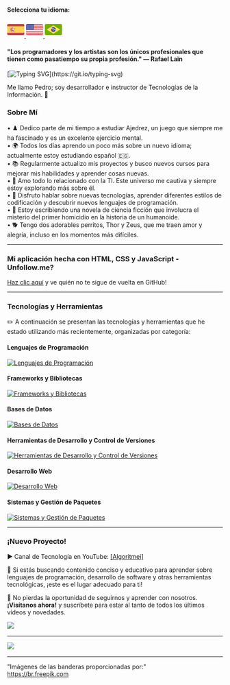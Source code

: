 #### Selecciona tu idioma:

<a href="README.es.md">
    <img src="espanha.png" alt="Bandera de España" style="width: 40px;">
</a>
<a href="README.en.md">
    <img src="estadosunidos.png" alt="Bandera de EE. UU." style="width: 40px;">
</a>
<a href="README.md">
    <img src="brasil.png" alt="Bandera de Brasil" style="width: 40px;">
</a>

<div>
    <h4>"Los programadores y los artistas son los únicos profesionales que tienen como pasatiempo su propia profesión." — Rafael Lain</h4>
</div>
    
[![Typing SVG](https://readme-typing-svg.demolab.com?font=Fira+Code&size=35&pause=1000&color=D3D3D3&width=435&lines=¡Hola%2C+Bienvenido!!!)](https://git.io/typing-svg)

Me llamo Pedro; soy desarrollador e instructor de Tecnologías de la Información. 🖖

### Sobre Mí

• ♟️ Dedico parte de mi tiempo a estudiar Ajedrez, un juego que siempre me ha fascinado y es un excelente ejercicio mental. <br> 
• 🌍 Todos los días aprendo un poco más sobre un nuevo idioma; actualmente estoy estudiando español 🇪🇸. <br>
• 📚 Regularmente actualizo mis proyectos y busco nuevos cursos para mejorar mis habilidades y aprender cosas nuevas.<br> 
• 💖 Amo todo lo relacionado con la TI. Este universo me cautiva y siempre estoy explorando más sobre él. <br>
• 💬 Disfruto hablar sobre nuevas tecnologías, aprender diferentes estilos de codificación y descubrir nuevos lenguajes de programación. <br>
• 📖 Estoy escribiendo una novela de ciencia ficción que involucra el misterio del primer homicidio en la historia de un humanoide. <br>
• 🐕 Tengo dos adorables perritos, Thor y Zeus, que me traen amor y alegría, incluso en los momentos más difíciles. <br>

---
### Mi aplicación hecha con HTML, CSS y JavaScript - Unfollow.me?
[Haz clic aquí](https://pedrordcampos.github.io/unfollowme/) y ve quién no te sigue de vuelta en GitHub!

---

### Tecnologías y Herramientas  
✏️ A continuación se presentan las tecnologías y herramientas que he estado utilizando más recientemente, organizadas por categoría:

#### Lenguajes de Programación
<p> <a href="https://skillicons.dev"> <img src="https://skillicons.dev/icons?i=js,php,py,java,c" alt="Lenguajes de Programación"/> </a> </p>

#### Frameworks y Bibliotecas
<p> <a href="https://skillicons.dev"> <img src="https://skillicons.dev/icons?i=react,vue,laravel,jquery,bootstrap,sass" alt="Frameworks y Bibliotecas"/> </a> </p>

#### Bases de Datos
<p> <a href="https://skillicons.dev"> <img src="https://skillicons.dev/icons?i=mysql,sqlite" alt="Bases de Datos"/> </a> </p>

#### Herramientas de Desarrollo y Control de Versiones
<p> <a href="https://skillicons.dev"> <img src="https://skillicons.dev/icons?i=docker,git,github,gitlab,vscode,postman,cypress" alt="Herramientas de Desarrollo y Control de Versiones"/> </a> </p>

#### Desarrollo Web
<p> <a href="https://skillicons.dev"> <img src="https://skillicons.dev/icons?i=html,css,wordpress,nodejs" alt="Desarrollo Web"/> </a> </p>

#### Sistemas y Gestión de Paquetes
<p> <a href="https://skillicons.dev"> <img src="https://skillicons.dev/icons?i=linux,npm,bash" alt="Sistemas y Gestión de Paquetes"/> </a> </p>

---

### ¡Nuevo Proyecto!  
<div>
    <p>▶️ Canal de Tecnología en YouTube: <a href="https://www.youtube.com/@algoritmei" target="_blank">[Algoritmei]</a></p>
    <p>🎥 Si estás buscando contenido conciso y educativo para aprender sobre lenguajes de programación, desarrollo de software y otras herramientas tecnológicas, ¡este es el lugar adecuado para ti! </p>
    <p>🔔 No pierdas la oportunidad de seguirnos y aprender con nosotros. <strong>¡Visítanos ahora!</strong> y suscríbete para estar al tanto de todos los últimos vídeos y novedades.</p>
    <a href="https://www.youtube.com/@algoritmei" target="_blank">
        <img src="https://img.shields.io/badge/YouTube-FF0000?style=for-the-badge&logo=youtube&logoColor=white">
    </a>
</div>

---
[![](https://visitcount.itsvg.in/api?id=pedrordcampos&label=Visitantes&color=0&icon=4&pretty=false)](https://visitcount.itsvg.in)

---
"Imágenes de las banderas proporcionadas por:"  
https://br.freepik.com
